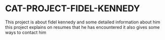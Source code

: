 # CAT-PROJECT-FIDEL-KENNEDY
This project is about fidel kennedy and some detailed information about him
this project explains on resumes that he has encountered 
it also gives some ways to contact him
